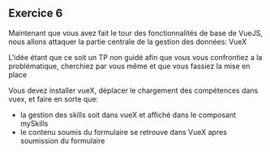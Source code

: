 ## Exercice 6 

Maintenant que vous avez fait le tour des fonctionnalités de base de VueJS,
nous allons attaquer la partie centrale de la gestion des données: VueX

L'idée étant que ce soit un TP non guidé afin que vous vous confrontiez a la problématique, cherchiez par vous même
et que vous fassiez la mise en place

Vous devez installer vueX, déplacer le chargement des compétences dans vuex, et faire en sorte que:

- la gestion des skills soit dans vueX et affiché dans le composant mySkills
- le contenu soumis du formulaire se retrouve dans VueX apres soumission du formulaire